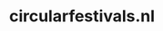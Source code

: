 ---
layout: post
title:  "circularfestivals.nl"
internal_url:  "/dutchgov/circularfestivals.nl.html"
subdomains_count: 2
all_subdomains_count: 2
urls_count: 2
ssl_rank: 0
http_rank: 70
url_link: /data/circularfestivals.nl/urls.txt
all_subdomains_link: /data/circularfestivals.nl/all_subdomains.txt
subdomains_link: /data/circularfestivals.nl/subdomains.txt
categories: dutchgov
---